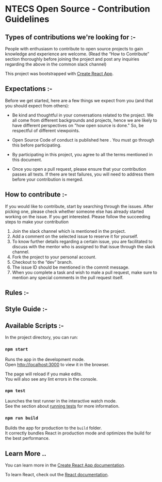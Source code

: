 # NTECS Open Source - Contribution Guidelines

## Types of contributions we're looking for :-

People with enthusiasm to contribute to open source projects to gain knowledge and experience are welcome. 
(Read the “How to Contribute” section thoroughly before joining the project and post any inquiries regarding the above in the common slack channel)

This project was bootstrapped with [Create React App](https://github.com/facebook/create-react-app).

## Expectations :-
Before we get started, here are a few things we expect from you
(and that you should expect from others):

- Be kind and thoughtful in your conversations related to the project. We all come from different backgrounds and projects, hence we are likely to have different perspectives on "how open source is done." So, be respectful of different viewpoints.

- Open Source Code of conduct is published here <link>. You must go through this before participating. 

- By participating in this project, you agree to all the terms mentioned in this document.

- Once you open a pull request, please ensure that your contribution passes all tests. If there are test failures, you will need to address them before your contribution is merged.

## How to contribute :-

If you would like to contribute, start by searching through the issues. After picking one,  please check whether someone else has already started working on the issue. If you get interested. Please follow the succeeding steps to make your contribution

1. Join the slack channel which is mentioned in the project.
2. Add a comment on the selected issue to reserve it for yourself. 
3. To know further details regarding a certain issue, you are facilitated to discuss with the mentor who is assigned to that issue through the slack channel.
4. Fork the project to your personal account.
5. Checkout to the “dev” branch.
6. The issue ID should be mentioned in the commit message.
7. When you complete a task and wish to male a pull request, make sure to mention any special comments in the pull request itself. 

## Rules :-


## Style Guide :-

## Available Scripts :-

In the project directory, you can run:

### `npm start`

Runs the app in the development mode.<br />
Open [http://localhost:3000](http://localhost:3000) to view it in the browser.

The page will reload if you make edits.<br />
You will also see any lint errors in the console.

### `npm test`

Launches the test runner in the interactive watch mode.<br />
See the section about [running tests](https://facebook.github.io/create-react-app/docs/running-tests) for more information.

### `npm run build`

Builds the app for production to the `build` folder.<br />
It correctly bundles React in production mode and optimizes the build for the best performance.

## Learn More ..

You can learn more in the [Create React App documentation](https://facebook.github.io/create-react-app/docs/getting-started).

To learn React, check out the [React documentation](https://reactjs.org/).
